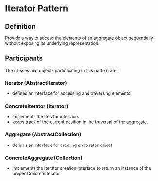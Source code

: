 # Iterator Pattern 
## Definition

Provide a way to access the elements of an aggregate object sequentially without exposing its underlying representation.



## Participants

The classes and objects participating in this pattern are:

### Iterator  (AbstractIterator)
* defines an interface for accessing and traversing elements.

### ConcreteIterator  (Iterator)
* implements the Iterator interface.
* keeps track of the current position in the traversal of the aggregate.

### Aggregate  (AbstractCollection)
* defines an interface for creating an Iterator object

### ConcreteAggregate  (Collection)
* implements the Iterator creation interface to return an instance of the proper ConcreteIterator

